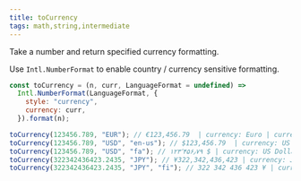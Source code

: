 ```yaml
---
title: toCurrency
tags: math,string,intermediate
---
```


Take a number and return specified currency formatting.

Use `Intl.NumberFormat` to enable country / currency sensitive formatting.

```js
const toCurrency = (n, curr, LanguageFormat = undefined) =>
  Intl.NumberFormat(LanguageFormat, {
    style: "currency",
    currency: curr,
  }).format(n);
```

```js
toCurrency(123456.789, "EUR"); // €123,456.79  | currency: Euro | currencyLangFormat: Local
toCurrency(123456.789, "USD", "en-us"); // $123,456.79  | currency: US Dollar | currencyLangFormat: English (United States)
toCurrency(123456.789, "USD", "fa"); // ۱۲۳٬۴۵۶٫۷۹ ؜$ | currency: US Dollar | currencyLangFormat: Farsi
toCurrency(322342436423.2435, "JPY"); // ¥322,342,436,423 | currency: Japanese Yen | currencyLangFormat: Local
toCurrency(322342436423.2435, "JPY", "fi"); // 322 342 436 423 ¥ | currency: Japanese Yen | currencyLangFormat: Finnish
```
